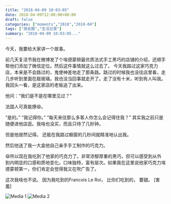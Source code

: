 ```yaml
---
title: "2018-04-09 10:03:05"
date: 2018-04-09T12:00:00+08:00
draft: false
categories: ["moments","2018","2018-04"]
tags: ["朋友圈","生活记录"]
summary: "2018-04-09 10:03:05..."
---
```


今天，我要给大家讲一个故事。

前几天复活节我在微博发了个埃德蒙顿最优质法式手工黑巧的店铺的介绍，还顺手帮他们添加了微信定位。然后这件事情就这么过去了。
今天我路过这家巧克力店，本来是不会路过的，鬼使神差地走了那条路。路过的时候我也没往店里看，走几步听到里面在敲玻璃。我也没当回事就走开了。走了没有十米，听到有人叫我。我回头一看，是这家店的老板追了出来。

他问：“我们是不是在哪里见过？”

法国人可真能撩😄。

“是的。”
“我记得你。”
“每天来往那么多客人你怎么会记得住我？”
其实我之前只是随便进他店逛。我啥也没买，而且只待了几秒钟。

但是他居然记得。
还能在我路过橱窗的几秒间就精准地认出我。

然后他送了我一大盒他自己亲手手工制作的巧克力。

😄所以现在我吃到了他家的巧克力了。非常浓郁厚重的黑巧，但可以感受到从外到内明显的口感和质地变化。口味独特，富有层次。如果我在这里说他家巧克力埃德蒙顿第一，你们肯定会觉得我又在吹广告了。

这次我啥也不说。
因为我吃到的Francois Le Roi，
比你们吃到的，
要甜。
[害羞]

![Media 1](/Moments/photos/2018-04-09/201804091003050.jpg)
![Media 2](/Moments/photos/2018-04-09/201804091003051.jpg)

